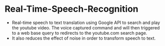 # Real-Time-Speech-Recognition

- Real-time speech to text translation using Google API to search and play the youtube video. The voice captured
command and will then triggered to a web base query to redirects to the youtube.com search page.
- It also reduces the effect of noise in order to transform speech to text.
